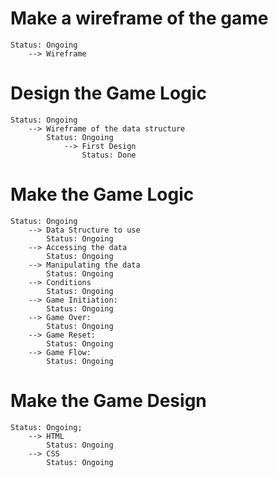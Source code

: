 # Make a wireframe of the game
    Status: Ongoing
        --> Wireframe
# Design the Game Logic
    Status: Ongoing
        --> Wireframe of the data structure
            Status: Ongoing
                --> First Design
                    Status: Done
# Make the Game Logic
    Status: Ongoing
        --> Data Structure to use
            Status: Ongoing
        --> Accessing the data
            Status: Ongoing
        --> Manipulating the data
            Status: Ongoing
        --> Conditions
            Status: Ongoing
        --> Game Initiation:
            Status: Ongoing
        --> Game Over:
            Status: Ongoing
        --> Game Reset:
            Status: Ongoing
        --> Game Flow:
            Status: Ongoing
# Make the Game Design
    Status: Ongoing;
        --> HTML
            Status: Ongoing
        --> CSS
            Status: Ongoing